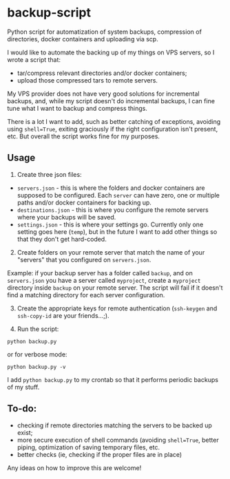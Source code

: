 # backup-script
Python script for automatization of system backups, compression of directories, docker containers and uploading via scp.

I would like to automate the backing up of my things on VPS servers, so I wrote a script that:

- tar/compress relevant directories and/or docker containers;
- upload those compressed tars to remote servers. 

My VPS provider does not have very good solutions for incremental backups, and, while my script doesn't do incremental backups, I can fine tune what I want to backup and compress things.

There is a lot I want to add, such as better catching of exceptions, avoiding using `shell=True`, exiting graciously if the right configuration isn't present, etc. But overall the script works fine for my purposes. 

## Usage

1. Create three json files:

  - `servers.json` - this is where the folders and docker containers are supposed to be configured. Each `server` can have zero, one or multiple paths and/or docker containers for backing up.
  - `destinations.json` - this is where you configure the remote servers where your backups will be saved.
  - `settings.json` - this is where your settings go. Currently only one setting goes here (`temp`), but in the future I want to add other things so that they don't get hard-coded.
  
2. Create folders on your remote server that match the name of your "servers" that you configured on `servers.json`. 

Example: if your backup server has a folder called `backup`, and on `servers.json` you have a server called `myproject`, create a `myproject` directory inside `backup` on your remote server. The script will fail if it doesn't find a matching directory for each server configuration.

3. Create the appropriate keys for remote authentication (`ssh-keygen` and `ssh-copy-id` are your friends...;).

3. Run the script:

`python backup.py`

or for verbose mode:

`python backup.py -v`

I add `python backup.py` to my crontab so that it performs periodic backups of my stuff.

## To-do:

- checking if remote directories matching the servers to be backed up exist;
- more secure execution of shell commands (avoiding `shell=True`, better piping, optimization of saving temporary files, etc.
- better checks (ie, checking if the proper files are in place)

Any ideas on how to improve this are welcome!
